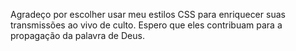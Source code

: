 
Agradeço por escolher usar meu estilos CSS para enriquecer suas transmissões ao vivo de culto. Espero que eles contribuam para a propagação da palavra de Deus.
